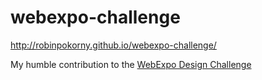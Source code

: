 webexpo-challenge
=================

http://robinpokorny.github.io/webexpo-challenge/

My humble contribution to the [WebExpo Design Challenge](http://webexpo.net/blog/challenge-3-present-your-design-and-win-free-ticke/)
